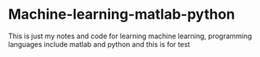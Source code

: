 # Machine-learning-matlab-python
This is just my notes and code for learning machine learning, programming languages include matlab and python
and this is for test
